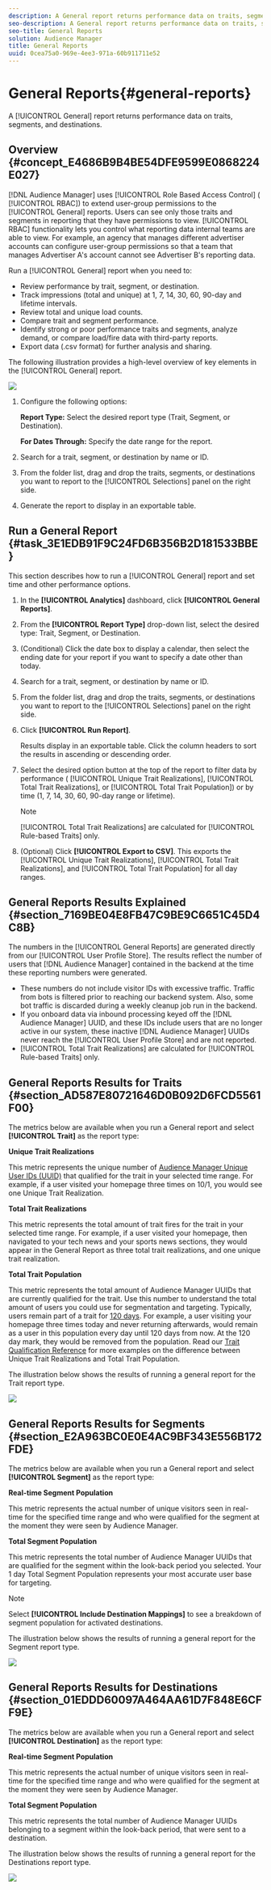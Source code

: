 ```yaml
---
description: A General report returns performance data on traits, segments, and destinations.
seo-description: A General report returns performance data on traits, segments, and destinations.
seo-title: General Reports
solution: Audience Manager
title: General Reports
uuid: 0cea75a0-969e-4ee3-971a-60b911711e52
---
```


# General Reports{#general-reports}

A [!UICONTROL General] report returns performance data on traits, segments, and destinations.

## Overview {#concept_E4686B9B4BE54DFE9599E0868224E027}


<!-- 

c_general_reports.xml

 -->

[!DNL Audience Manager] uses [!UICONTROL Role Based Access Control] ( [!UICONTROL RBAC]) to extend user-group permissions to the [!UICONTROL General] reports. Users can see only those traits and segments in reporting that they have permissions to view. [!UICONTROL RBAC] functionality lets you control what reporting data internal teams are able to view. For example, an agency that manages different advertiser accounts can configure user-group permissions so that a team that manages Advertiser A's account cannot see Advertiser B's reporting data.

Run a [!UICONTROL General] report when you need to:

* Review performance by trait, segment, or destination. 
* Track impressions (total and unique) at 1, 7, 14, 30, 60, 90-day and lifetime intervals. 
* Review total and unique load counts. 
* Compare trait and segment performance. 
* Identify strong or poor performance traits and segments, analyze demand, or compare load/fire data with third-party reports. 
* Export data (.csv format) for further analysis and sharing.

The following illustration provides a high-level overview of key elements in the [!UICONTROL General] report.

![](assets/general_reports_border.jpg)

1. Configure the following options:

   **Report Type:** Select the desired report type (Trait, Segment, or Destination).

   **For Dates Through:** Specify the date range for the report. 

2. Search for a trait, segment, or destination by name or ID. 
3. From the folder list, drag and drop the traits, segments, or destinations you want to report to the [!UICONTROL Selections] panel on the right side. 
4. Generate the report to display in an exportable table.

## Run a General Report {#task_3E1EDB91F9C24FD6B356B2D181533BBE}

This section describes how to run a [!UICONTROL General] report and set time and other performance options. 

<!-- 

t_run_general_report.xml

 -->

1. In the **[!UICONTROL Analytics]** dashboard, click **[!UICONTROL General Reports]**.

1. From the **[!UICONTROL Report Type]** drop-down list, select the desired type: Trait, Segment, or Destination.
1. (Conditional) Click the date box to display a calendar, then select the ending date for your report if you want to specify a date other than today.
1. Search for a trait, segment, or destination by name or ID.
1. From the folder list, drag and drop the traits, segments, or destinations you want to report to the [!UICONTROL Selections] panel on the right side.
1. Click **[!UICONTROL Run Report]**.

   Results display in an exportable table. Click the column headers to sort the results in ascending or descending order. 
1. Select the desired option button at the top of the report to filter data by performance ( [!UICONTROL Unique Trait Realizations], [!UICONTROL Total Trait Realizations], or [!UICONTROL Total Trait Population]) or by time (1, 7, 14, 30, 60, 90-day range or lifetime).

   >[!NOTE]
   >
   >[!UICONTROL Total Trait Realizations] are calculated for [!UICONTROL Rule-based Traits] only.

1. (Optional) Click **[!UICONTROL Export to CSV]**. This exports the [!UICONTROL Unique Trait Realizations], [!UICONTROL Total Trait Realizations], and [!UICONTROL Total Trait Population] for all day ranges.

## General Reports Results Explained {#section_7169BE04E8FB47C9BE9C6651C45D4C8B}

The numbers in the [!UICONTROL General Reports] are generated directly from our [!UICONTROL User Profile Store]. The results reflect the number of users that [!DNL Audience Manager] contained in the backend at the time these reporting numbers were generated.

* These numbers do not include visitor IDs with excessive traffic. Traffic from bots is filtered prior to reaching our backend system. Also, some bot traffic is discarded during a weekly cleanup job run in the backend. 
* If you onboard data via inbound processing keyed off the [!DNL Audience Manager] UUID, and these IDs include users that are no longer active in our system, these inactive [!DNL Audience Manager] UUIDs never reach the [!UICONTROL User Profile Store] and are not reported. 
* [!UICONTROL Total Trait Realizations] are calculated for [!UICONTROL Rule-based Traits] only.

## General Reports Results for Traits {#section_AD587E80721646D0B092D6FCD5561F00}

The metrics below are available when you run a General report and select **[!UICONTROL Trait]** as the report type:

**Unique Trait Realizations**

This metric represents the unique number of [Audience Manager Unique User IDs (UUID)](../reference/ids-in-aam.md#reference_D55EC67D86664B7499F3257BB870FEC8) that qualified for the trait in your selected time range. For example, if a user visited your homepage three times on 10/1, you would see one Unique Trait Realization.

**Total Trait Realizations**

This metric represents the total amount of trait fires for the trait in your selected time range. For example, if a user visited your homepage, then navigated to your tech news and your sports news sections, they would appear in the General Report as three total trait realizations, and one unique trait realization.

**Total Trait Population**

This metric represents the total amount of Audience Manager UUIDs that are currently qualified for the trait. Use this number to understand the total amount of users you could use for segmentation and targeting. Typically, users remain part of a trait for [120 days](../features/traits/create-onboarded-rule-based-traits.md#task_F17639E26C2744A0942461FCCD4D4DC7). For example, a user visiting your homepage three times today and never returning afterwards, would remain as a user in this population every day until 120 days from now. At the 120 day mark, they would be removed from the population. Read our [Trait Qualification Reference](../features/traits/trait-qualification-reference.md#concept_C27644821296475A84A7522847D92C9D) for more examples on the difference between Unique Trait Realizations and Total Trait Population.

The illustration below shows the results of running a general report for the Trait report type.

![](assets/general_reports_metrics.png)

## General Reports Results for Segments {#section_E2A963BC0E0E4AC9BF343E556B172FDE}

The metrics below are available when you run a General report and select **[!UICONTROL Segment]** as the report type:

**Real-time Segment Population**

This metric represents the actual number of unique visitors seen in real-time for the specified time range and who were qualified for the segment at the moment they were seen by Audience Manager.

**Total Segment Population**

This metric represents the total number of Audience Manager UUIDs that are qualified for the segment within the look-back period you selected. Your 1 day Total Segment Population represents your most accurate user base for targeting.

>[!NOTE]
>
>Select **[!UICONTROL Include Destination Mappings]** to see a breakdown of segment population for activated destinations.

The illustration below shows the results of running a general report for the Segment report type.

![](assets/general_reports_segment_metrics.png)

## General Reports Results for Destinations {#section_01EDDD60097A464AA61D7F848E6CFF9E}

The metrics below are available when you run a General report and select **[!UICONTROL Destination]** as the report type:

**Real-time Segment Population**

This metric represents the actual number of unique visitors seen in real-time for the specified time range and who were qualified for the segment at the moment they were seen by Audience Manager.

**Total Segment Population**

This metric represents the total number of Audience Manager UUIDs belonging to a segment within the look-back period, that were sent to a destination.

The illustration below shows the results of running a general report for the Destinations report type.

![](assets/general_reports_destinations.png)

